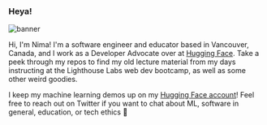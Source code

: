 ### Heya!

<!--
**NimaBoscarino/NimaBoscarino** is a ✨ _special_ ✨ repository because its `README.md` (this file) appears on your GitHub profile.

Here are some ideas to get you started:

- 🔭 I’m currently working on ...
- 🌱 I’m currently learning ...
- 👯 I’m looking to collaborate on ...
- 🤔 I’m looking for help with ...
- 💬 Ask me about ...
- 📫 How to reach me: ...
- 😄 Pronouns: ...
- ⚡ Fun fact: ...
-->

![banner](https://user-images.githubusercontent.com/6765188/176872439-1bce8149-fdb1-4287-8bfc-b8e3459c2f03.png)

Hi, I'm Nima! I'm a software engineer and educator based in Vancouver, Canada, and I work as a Developer Advocate over at [Hugging Face](https://huggingface.co). Take a peek through my repos to find my old lecture material from my days instructing at the Lighthouse Labs web dev bootcamp, as well as some other weird goodies.

I keep my machine learning demos up on my [Hugging Face account](https://huggingface.co/NimaBoscarino)! Feel free to reach out on Twitter if you want to chat about ML, software in general, education, or tech ethics 🤗
